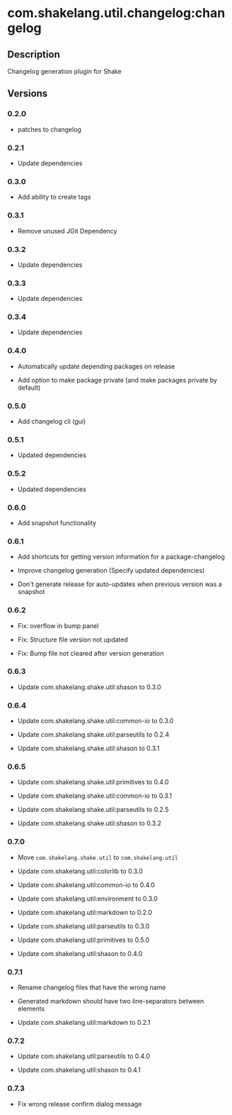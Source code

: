 # com.shakelang.util.changelog:changelog

## Description

Changelog generation plugin for Shake

## Versions

### 0.2.0

* patches to changelog

### 0.2.1

* Update dependencies

### 0.3.0

* Add ability to create tags

### 0.3.1

* Remove unused JGit Dependency

### 0.3.2

* Update dependencies

### 0.3.3

* Update dependencies

### 0.3.4

* Update dependencies

### 0.4.0

* Automatically update depending packages on release

* Add option to make package private (and make packages private by default)

### 0.5.0

* Add changelog cli (gui)

### 0.5.1

* Updated dependencies

### 0.5.2

* Updated dependencies

### 0.6.0

* Add snapshot functionality

### 0.6.1

* Add shortcuts for getting version information for a package-changelog

* Improve changelog generation (Specify updated dependencies)

* Don't generate release for auto-updates when previous version was a snapshot

### 0.6.2

* Fix: overflow in bump panel

* Fix: Structure file version not updated

* Fix: Bump file not cleared after version generation

### 0.6.3

* Update com.shakelang.shake.util:shason to 0.3.0

### 0.6.4

* Update com.shakelang.shake.util:common-io to 0.3.0

* Update com.shakelang.shake.util:parseutils to 0.2.4

* Update com.shakelang.shake.util:shason to 0.3.1

### 0.6.5

* Update com.shakelang.shake.util:primitives to 0.4.0

* Update com.shakelang.shake.util:common-io to 0.3.1

* Update com.shakelang.shake.util:parseutils to 0.2.5

* Update com.shakelang.shake.util:shason to 0.3.2

### 0.7.0

* Move `com.shakelang.shake.util` to `com.shakelang.util`

* Update com.shakelang.util:colorlib to 0.3.0

* Update com.shakelang.util:common-io to 0.4.0

* Update com.shakelang.util:environment to 0.3.0

* Update com.shakelang.util:markdown to 0.2.0

* Update com.shakelang.util:parseutils to 0.3.0

* Update com.shakelang.util:primitives to 0.5.0

* Update com.shakelang.util:shason to 0.4.0

### 0.7.1

* Rename changelog files that have the wrong name

* Generated markdown should have two line-separators between elements

* Update com.shakelang.util:markdown to 0.2.1

### 0.7.2

* Update com.shakelang.util:parseutils to 0.4.0

* Update com.shakelang.util:shason to 0.4.1

### 0.7.3

* Fix wrong release confirm dialog message